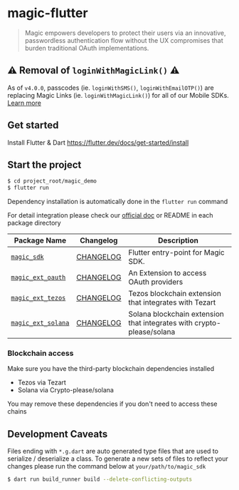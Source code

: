 # magic-flutter

> Magic empowers developers to protect their users via an innovative, passwordless authentication flow without the UX compromises that burden traditional OAuth implementations.

## ⚠️ Removal of `loginWithMagicLink()`  ⚠️
As of `v4.0.0`, passcodes (ie. `loginWithSMS()`, `loginWithEmailOTP()`) are replacing Magic Links (ie. `loginWithMagicLink()`) for all of our Mobile SDKs⁠. [Learn more](https://magic.link/docs/auth/login-methods/email/email-link-update-march-2023)

## Get started

Install Flutter & Dart https://flutter.dev/docs/get-started/install

## Start the project

```bash
$ cd project_root/magic_demo
$ flutter run
```

Dependency installation is automatically done in the `flutter run` command

For detail integration please check our [official doc](https://magic.link/docs/auth/api-reference/client-side-sdks/flutter)
or README in each package directory 

| Package Name                                                    | Changelog                                             | Description                                                           |
|-----------------------------------------------------------------|-------------------------------------------------------|-----------------------------------------------------------------------|
| [`magic_sdk`](https://pub.dev/packages/magic_sdk)               | [CHANGELOG](./packages/magic_sdk/CHANGELOG.md)        | Flutter entry-point for Magic SDK.                                    |
| [`magic_ext_oauth`](https://pub.dev/packages/magic_ext_oauth)   | [CHANGELOG](./packages/magic_ext/oauth/CHANGELOG.md)  | An Extension to access OAuth providers                                |
| [`magic_ext_tezos`](https://pub.dev/packages/magic_ext_tezos)   | [CHANGELOG](./packages/magic_ext/tezos/CHANGELOG.md)  | Tezos blockchain extension that integrates with Tezart                |
| [`magic_ext_solana`](https://pub.dev/packages/magic_ext_solana) | [CHANGELOG](./packages/magic_ext/solana/CHANGELOG.md) | Solana blockchain extension that integrates with crypto-please/solana |

### Blockchain access

Make sure you have the third-party blockchain dependencies installed
* Tezos via Tezart
* Solana via Crypto-please/solana

You may remove these dependencies if you don't need to access these chains

## Development Caveats

Files ending with `*.g.dart` are auto generated type files that are used to serialize / deserialize a class.
To generate a new sets of files to reflect your changes please run the command below at `your/path/to/magic_sdk`

```bash
$ dart run build_runner build --delete-conflicting-outputs
```


